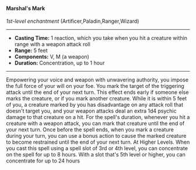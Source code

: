#### Marshal's Mark
*1st-level enchantment* (Artificer,Paladin,Ranger,Wizard)
___
- **Casting Time:** 1 reaction, which you take when you hit a creature within range with a weapon attack roll
- **Range:** 5 feet
- **Components:** V, M (a weapon)
- **Duration:** Concentration, up to 1 hour
---
Empowering your
voice and weapon with
unwavering authority,
you impose the full force
of your will on your foe.
You mark the target of
the triggering attack
until the end of your next turn.
This effect ends early if someone else marks the
creature, or if you mark another creature. While it is
within 5 feet of you, a creature marked by you has
disadvantage on any attack roll that doesn't target
you, and your weapon attacks deal an extra 1d4
psychic damage to that creature on a hit.
For the spell's duration, whenever you hit a
creature with a weapon attack, you can mark that
creature until the end of your next turn.
Once before the spell ends, when you mark a
creature during your turn, you can use a bonus
action to cause the marked creature to become
restrained until the end of your next turn.
At Higher Levels.  When you cast this spell using
a spell slot of 3rd or 4th level, you can concentrate
on the spell for up to 8 hours. With a slot that's 5th
level or higher, you can concentrate for up to 24
hours

